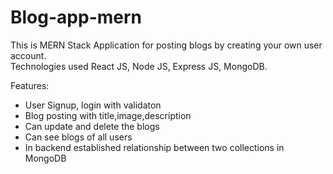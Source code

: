 # Blog-app-mern

This is MERN Stack Application for posting blogs by creating your own user account.
<br/>
Technologies used React JS, Node JS, Express JS, MongoDB.

Features:

- User Signup, login with validaton
- Blog posting with title,image,description
- Can update and delete the blogs
- Can see blogs of all users
- In backend established relationship between two collections in MongoDB

